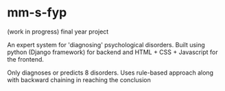 # mm-s-fyp
(work in progress) final year project 

An expert system for 'diagnosing' psychological disorders. 
Built using python (Django framework) for backend and HTML + CSS + Javascript for the frontend.

Only diagnoses or predicts 8 disorders.
Uses rule-based approach along with backward chaining in reaching the conclusion
